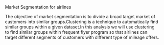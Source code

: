 Market Segmentation for airlines

The objective of market segmentation is to divide a broad target market of customers into similar groups.Clustering is a technique to automatically
find similar groups within a given dataset.In this analysis we will use clustering to find similar groups within frequent flyer program so that airlines
can target different segments of customers with different type of mileage offers.
